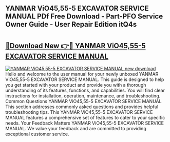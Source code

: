 ## YANMAR ViO45,55-5 EXCAVATOR SERVICE MANUAL PDf Free Download - Part-PFO Service Owner Guide - User Repair Edition itQ4s

# <h2><a href="http://bc77230.oget.top/?id=YANMAR+ViO45%2c55-5+EXCAVATOR+SERVICE+MANUAL">🔗Download New 👉🔴 YANMAR ViO45,55-5 EXCAVATOR SERVICE MANUAL</a></h2>

[![YANMAR ViO45,55-5 EXCAVATOR SERVICE MANUAL new download](https://i.imgur.com/5g1atiW.png)](http://bc77230.oget.top/?id=YANMAR+ViO45%2c55-5+EXCAVATOR+SERVICE+MANUAL)
Hello and welcome to the user manual for your newly unboxed YANMAR ViO45,55-5 EXCAVATOR SERVICE MANUAL. This guide is designed to help you get started with your product and provide you with a thorough understanding of its features, functions, and capabilities. You will find clear instructions for installation, operation, maintenance, and troubleshooting. Common Questions YANMAR ViO45,55-5 EXCAVATOR SERVICE MANUAL This section addresses commonly asked questions and provides helpful troubleshooting tips. This YANMAR ViO45,55-5 EXCAVATOR SERVICE MANUAL features a comprehensive set of features to cater to your specific needs. Your Feedback Matters YANMAR ViO45,55-5 EXCAVATOR SERVICE MANUAL. We value your feedback and are committed to providing exceptional customer service.
